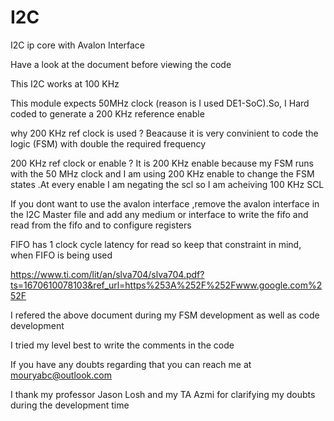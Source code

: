 # I2C
I2C ip core with Avalon Interface 

Have a look at the document before viewing the code 

This I2C works at 100 KHz 

This module expects 50MHz clock (reason is I used DE1-SoC).So, I Hard coded to generate a 200 KHz reference enable 

why 200 KHz ref clock is used ?
Beacause it is very convinient to code the logic (FSM) with double the required frequency 

200 KHz ref clock or enable ?
It is 200 KHz enable because my FSM runs with the 50 MHz clock and I am using 200 KHz enable to change the FSM states .At every enable I am negating the scl so I am acheiving 100 KHz SCL 

If you dont want to use the avalon interface ,remove the avalon interface in the I2C Master file and add any medium or interface to write the fifo and read from the fifo and to configure registers 

FIFO has 1 clock cycle latency for read so keep that constraint in mind, when FIFO is being used 

https://www.ti.com/lit/an/slva704/slva704.pdf?ts=1670610078103&ref_url=https%253A%252F%252Fwww.google.com%252F

I refered the above document during my FSM development as well as code development 

I tried my level best to write the comments in the code 

If you have any doubts regarding that you can reach me at mouryabc@outlook.com

I thank my professor Jason Losh and my TA Azmi for clarifying my doubts during the development time 

